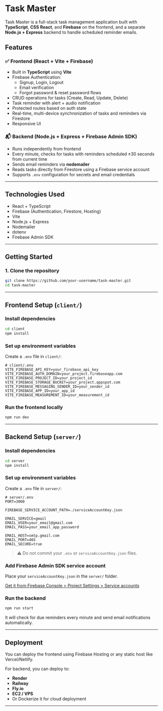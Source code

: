 # Task Master
 
Task Master is a full-stack task management application built with **TypeScript**, **CSS** **React**, and **Firebase** on the frontend, and a separate **Node.js + Express** backend to handle scheduled reminder emails.

## Features

### ✅ Frontend (React + Vite + Firebase)
- Built in **TypeScript** using **Vite**
- Firebase Authentication:
  - Signup, Login, Logout
  - Email verification
  - Forgot password & reset password flows
- CRUD operations for tasks (Create, Read, Update, Delete)
- Task reminder with alert + audio notification
- Protected routes based on auth state
- Real-time, multi-device synchronization of tasks and reminders via Firestore
- Responsive UI

### 📬 Backend (Node.js + Express + Firebase Admin SDK)
- Runs independently from frontend
- Every minute, checks for tasks with reminders scheduled ±30 seconds from current time
- Sends email reminders via **nodemailer**
- Reads tasks directly from Firestore using a Firebase service account
- Supports `.env` configuration for secrets and email credentials

---

## Technologies Used

- React + TypeScript
- Firebase (Authentication, Firestore, Hosting)
- Vite
- Node.js + Express
- Nodemailer
- dotenv
- Firebase Admin SDK

---

## Getting Started

### 1. Clone the repository

```bash
git clone https://github.com/your-username/task-master.git
cd task-master
```

---

## Frontend Setup (`client/`)

### Install dependencies

```bash
cd client
npm install
```

### Set up environment variables

Create a `.env` file in `client/`:

```env
# client/.env
VITE_FIREBASE_API_KEY=your_firebase_api_key
VITE_FIREBASE_AUTH_DOMAIN=your_project.firebaseapp.com
VITE_FIREBASE_PROJECT_ID=your_project_id
VITE_FIREBASE_STORAGE_BUCKET=your_project.appspot.com
VITE_FIREBASE_MESSAGING_SENDER_ID=your_sender_id
VITE_FIREBASE_APP_ID=your_app_id
VITE_FIREBASE_MEASUREMENT_ID=your_measurement_id
```

### Run the frontend locally

```bash
npm run dev
```

---

## Backend Setup (`server/`)

### Install dependencies

```bash
cd server
npm install
```

### Set up environment variables

Create a `.env` file in `server/`:

```env
# server/.env
PORT=3000

FIREBASE_SERVICE_ACCOUNT_PATH=./serviceAccountKey.json

EMAIL_SERVICE=gmail
EMAIL_USER=your_email@gmail.com
EMAIL_PASS=your_email_app_password

EMAIL_HOST=smtp.gmail.com
EMAIL_PORT=465
EMAIL_SECURE=true
```

> ⚠️ Do not commit your `.env` or `serviceAccountKey.json` files.

### Add Firebase Admin SDK service account

Place your `serviceAccountKey.json` in the `server/` folder.

[Get it from Firebase Console > Project Settings > Service accounts](https://console.firebase.google.com/)

### Run the backend

```bash
npm run start
```

It will check for due reminders every minute and send email notifications automatically.

---

## Deployment

You can deploy the frontend using Firebase Hosting or any static host like Vercel/Netlify.

For backend, you can deploy to:

* **Render**
* **Railway**
* **Fly.io**
* **EC2 / VPS**
* Or Dockerize it for cloud deployment

---


